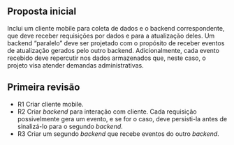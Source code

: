 ## Proposta inicial

Inclui um cliente mobile para coleta de dados e o backend correspondente, que deve receber requisições por dados e para a atualização deles. Um backend “paralelo” deve ser projetado com o propósito de receber eventos de atualização gerados pelo outro backend. Adicionalmente, cada evento recebido deve repercutir nos dados armazenados que, neste caso, o projeto visa atender demandas
administrativas.

## Primeira revisão 

- R1 Criar cliente mobile.
- R2 Criar _backend_ para interação com cliente. Cada requisição possivelmente gera um evento, e se for o caso, deve persisti-la antes de sinalizá-lo para o segundo _backend_.
- R3 Criar um segundo _backend_ que recebe eventos do outro _backend_. 
